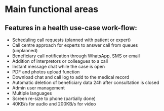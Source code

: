 # Main functional areas

## Features in a health use-case work-flow:&#x20;

* Scheduling call requests (planned with patient or expert)&#x20;
* Call centre approach for experts to answer call from queues (unplanned)&#x20;
* Beneficiary call notification through WhatsApp, SMS or email&#x20;
* Addition of interpretors or colleagues to a call&#x20;
* Instant message chat while the case is open&#x20;
* PDF and photos upload function&#x20;
* Download chat and call log to add to the medical record&#x20;
* Automatic deletion of beneficiary data 24h after consultation is closed&#x20;
* Admin user management&#x20;
* Multiple languages&#x20;
* Screen re-size to phone (partially done)&#x20;
* 40KB/s for audio and 200KB/s for video
